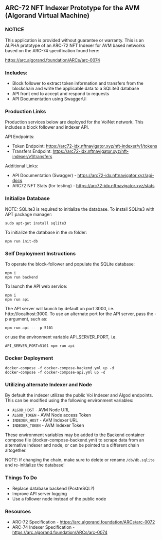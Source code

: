 ## ARC-72 NFT Indexer Prototype for the AVM (Algorand Virtual Machine)

### NOTICE
This application is provided without guarantee or warranty.
This is an ALPHA prototype of an ARC-72 NFT Indexer for AVM based networks
based on the ARC-74 specification found here:

https://arc.algorand.foundation/ARCs/arc-0074

### Includes:
* Block follower to extract token information and transfers from the blockchain
and write the applicable data to a SQLite3 database
* API front end to accept and respond to requests
* API Documentation using SwaggerUI

### Production Links
Production services below are deployed for the VoiNet network.
This includes a block follower and indexer API.

API Endpoints:
* Token Endpoint: https://arc72-idx.nftnavigator.xyz/nft-indexer/v1/tokens
* Transfers Endpoint: https://arc72-idx.nftnavigator.xyz/nft-indexer/v1/transfers

Additional Links:
* API Documentation (Swagger) - https://arc72-idx.nftnavigator.xyz/api-docs
* ARC72 NFT Stats (for testing) - https://arc72-idx.nftnavigator.xyz/stats

### Initialize Database
NOTE: SQLite3 is required to initialize the database. To install SQLite3 with APT package manager:
```
sudo apt-get install sqlite3
```

To initialize the database in the `db` folder:
```
npm run init-db
```

### Self Deployment Instructions
To operate the block-follower and populate the SQLite database:
```
npm i
npm run backend
```

To launch the API web service:
```
npm i
npm run api
```

The API server will launch by default on port 3000, i.e. http://localhost:3000.
To use an alternate port for the API server, pass the -p argument, such as:
```
npm run api -- -p 5101
```
or use the environment variable API_SERVER_PORT, i.e.
```
API_SERVER_PORT=5101 npm run api
```

### Docker Deployment
```
docker-compose -f docker-compose-backend.yml up -d
docker-compose -f docker-compose-api.yml up -d
```

### Utilizing alternate Indexer and Node
By default the indexer utilizes the public Voi Indexer and Algod endpoints.
This can be modified using the following environment variables:

- `ALGOD_HOST` - AVM Node URL
- `ALGOD_TOKEN` - AVM Node access Token
- `INDEXER_HOST` - AVM Indexer URL
- `INDEXER_TOKEN` - AVM Indexer Token

These environment variables may be added to the Backend container compose file (docker-compose-backend.yml)
to scrape data from an alternative indexer and node, or can be pointed to a different chain altogether. 

NOTE: If changing the chain, make sure to delete or rename `/db/db.sqlite` and re-initialize the database!

### Things To Do
* Replace database backend (PostreSQL?)
* Improve API server logging
* Use a follower node instead of the public node

### Resources
* ARC-72 Specification - https://arc.algorand.foundation/ARCs/arc-0072
* ARC-74 Indexer Specification - https://arc.algorand.foundation/ARCs/arc-0074
